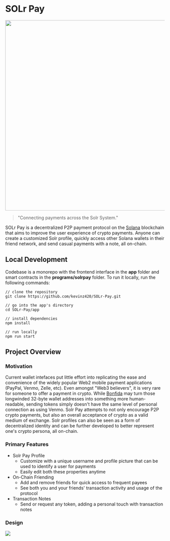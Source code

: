 # SOLr Pay
<img src="https://cdn.discordapp.com/attachments/947631586818527252/995794901415505960/solrpay.png" width="600">

> "Connecting payments across the Solr System."

SOLr Pay is a decentralized P2P payment protocol on the [Solana](https://solana.com/) blockchain that aims to improve the user experience of crypto payments. Anyone can create a customized Solr profile, quickly access other Solana wallets in their friend network, and send casual payments with a note, all on-chain.

## Local Development
Codebase is a monorepo with the frontend interface in the **app** folder and smart contracts in the **programs/solrpay** folder. To run it locally, run the following commands:
```
// clone the repository
git clone https://github.com/kevinz420/SOLr-Pay.git

// go into the app's directory
cd SOLr-Pay/app

// install dependencies
npm install

// run locally
npm run start
```

## Project Overview
### Motivation
Current wallet intefaces put little effort into replicating the ease and convenience of the widely popular Web2 mobile payment applications (PayPal, Venmo, Zelle, etc). Even amongst "Web3 believers", it is very rare for someone to offer a payment in crypto. While [Bonfida](https://naming.bonfida.org/) may turn those longwinded 32-byte wallet addresses into something more human-readable, sending tokens simply doesn't have the same level of personal connection as using Venmo. Solr Pay attempts to not only encourage P2P crypto payments, but also an overall acceptance of crypto as a valid medium of exchange. Solr profiles can also be seen as a form of decentralized identity and can be further developed to better represent one's crypto persona, all on-chain.
### Primary Features
- Solr Pay Profile
  - Customize with a unique username and profile picture that can be used to identify a user for payments
  - Easily edit both these properties anytime
- On-Chain Friending
  - Add and remove friends for quick access to frequent payees
  - See both you and your friends' transaction activity and usage of the protocol
- Transaction Notes
  - Send or request any token, adding a personal touch with transaction notes
 ### Design
 ![](https://cdn.discordapp.com/attachments/947631586818527252/995916132764635136/Untitled-2022-07-10-2124.png)
